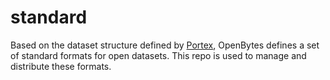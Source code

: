 # standard

Based on the dataset structure defined by [Portex](https://openbytes-schema.readthedocs.io/en/latest/index.html),
OpenBytes defines a set of standard formats for open datasets.
This repo is used to manage and distribute these formats.
